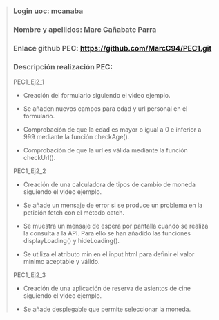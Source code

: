 >### Login uoc: mcanaba
>
>### Nombre y apellidos: Marc Cañabate Parra
>
>### Enlace github PEC: https://github.com/MarcC94/PEC1.git
>
>### Descripción realización PEC:
>
> PEC1_Ej2_1 
>
> - Creación del formulario siguiendo el video ejemplo.
>
> - Se añaden nuevos campos para edad y url personal en el formulario.
> 
> - Comprobación de que la edad es mayor o igual a 0 e inferior a 999 mediante la función checkAge().
>
> - Comprobación de que la url es válida mediante la función checkUrl().
>
> PEC1_Ej2_2 
>
> - Creación de una calculadora de tipos de cambio de moneda siguiendo el video ejemplo.
> 
> - Se añade un mensaje de error si se produce un problema en la petición fetch con el método catch.
>
> - Se muestra un mensaje de espera por pantalla cuando se realiza la consulta a la API. Para ello se han 
> añadido las funciones displayLoading() y hideLoading().
>
> - Se utiliza el atributo min en el input html para definir el valor mínimo aceptable y válido.
>
> PEC1_Ej2_3 
>
> - Creación de una aplicación de reserva de asientos de cine siguiendo el video ejemplo.
> 
> - Se añade desplegable que permite seleccionar la moneda.